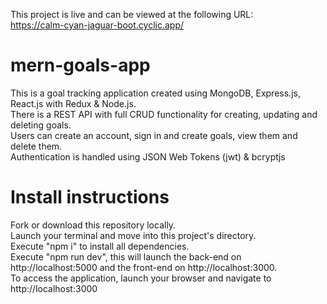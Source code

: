 This project is live and can be viewed at the following URL:<br />
https://calm-cyan-jaguar-boot.cyclic.app/

# mern-goals-app
This is a goal tracking application created using MongoDB, Express.js, React.js with Redux & Node.js.<br />
There is a REST API with full CRUD functionality for creating, updating and deleting goals.<br />
Users can create an account, sign in and create goals, view them and delete them.<br />
Authentication is handled using JSON Web Tokens (jwt) & bcryptjs<br />

# Install instructions
Fork or download this repository locally.<br />
Launch your terminal and move into this project's directory.<br />
Execute "npm i" to install all dependencies.<br />
Execute "npm run dev", this will launch the back-end on http://localhost:5000 and the front-end on http://localhost:3000.<br />
To access the application, launch your browser and navigate to http://localhost:3000<br />
